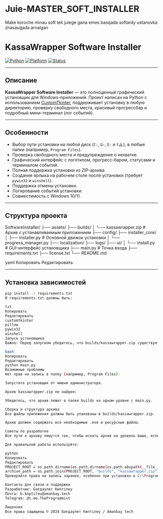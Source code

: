 # Juie-MASTER_SOFT_INSTALLER
Make koroche minau soft tek juiege gana emes basqada softardy ustanovka zhasaugada arnalgan

# KassaWrapper Software Installer

[![Python](https://img.shields.io/badge/python-3.9%2B-blue.svg)](https://www.python.org/)
[![Platform](https://img.shields.io/badge/platform-Windows-blue)]()
[![Status](https://img.shields.io/badge/status-active-brightgreen.svg)]()

---

## Описание

**KassaWrapper Software Installer** — это полноценный графический установщик для Windows-приложений.
Проект написан на Python с использованием [CustomTkinter](https://github.com/TomSchimansky/CustomTkinter), поддерживает установку в любую директорию, проверку свободного места, красивый прогрессбар и подробный мини-терминал (лог событий).

---

## Особенности

- Выбор пути установки на любой диск (`C:`, `D:`, `E:` и т.д.), в любые папки (например, `Program Files`).
- Проверка свободного места и предупреждение о нехватке.
- Графический интерфейс с логотипом, прогресс-баром, статусами и терминалом событий.
- Полная поддержка установки из ZIP-архива.
- Создание ярлыка на рабочем столе после установки (требует `pywin32` и `winshell`).
- Поддержка отмены установки.
- Логирование событий установки.
- Совместимость с Windows 10/11.

---

## Структура проекта

SoftwareInstaller/
├── assets/
├── builds/
│ └── kassawrapper.zip # Архив с устанавливаемым приложением
├── config/
├── installer_core/
│ ├── installer.py # Основной движок установки
│ └── progress_manager.py
├── localization/
├── logs/
├── ui/
│ └── install.py # GUI-интерфейс установщика
├── main.py # Точка входа
├── requirements.txt
├── license.txt
└── README.md

yaml
Копировать
Редактировать

---

## Установка зависимостей

```bash
pip install -r requirements.txt
В requirements.txt должны быть:

txt
Копировать
Редактировать
customtkinter
pillow
pywin32
winshell
Запуск установщика
Важно: Перед запуском убедитесь, что builds/kassawrapper.zip существует!

bash
Копировать
Редактировать
python main.py
Возможные проблемы
Нет прав на запись в папку (например, Program Files):

Запустите установщик от имени администратора.

Архив kassawrapper.zip не найден:

Убедитесь, что архив лежит в папке builds на одном уровне с main.py.

Сборка и структура архива
Все файлы приложения должны быть упакованы в builds/kassawrapper.zip.

Архив должен содержать все необходимые .exe и ресурсные файлы.

Советы по разработке
Все пути к архиву пишутся так, чтобы искать архив на уровень выше, если скрипт лежит в подпапке (ui/install.py).

Для правильной работы используйте:

python
Копировать
Редактировать
PROJECT_ROOT = os.path.dirname(os.path.dirname(os.path.abspath(__file__)))
archive_path = os.path.join(PROJECT_ROOT, "builds", "kassawrapper.zip")
Проверяйте права на запись заранее, особенно при установке в C:\Program Files.

Контакты для связи и поддержки
Разработчик: Бағдаулет Көптілеу
Почта: b.koptileu@amanbay.tech
Telegram: @t.me.TheProgrammist

Лицензия
Все права защищены © 2024 Бағдаулет Көптілеу / Amanbay tech
